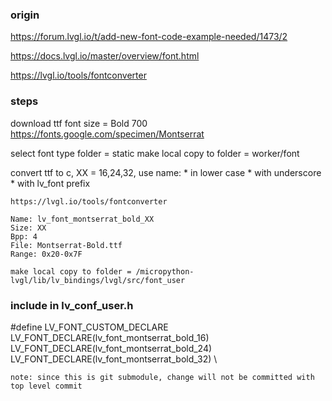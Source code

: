 

### origin

https://forum.lvgl.io/t/add-new-font-code-example-needed/1473/2

https://docs.lvgl.io/master/overview/font.html

https://lvgl.io/tools/fontconverter


### steps


download ttf
    font size = Bold 700
    https://fonts.google.com/specimen/Montserrat
    
select font type
    folder = static
    make local copy to folder = worker/font  

convert ttf to c, XX = 16,24,32, 
    use name:
        * in lower case
        * with underscore
        * with lv_font prefix

    https://lvgl.io/tools/fontconverter
    
    Name: lv_font_montserrat_bold_XX
    Size: XX
    Bpp: 4
    File: Montserrat-Bold.ttf
    Range: 0x20-0x7F

    make local copy to folder = /micropython-lvgl/lib/lv_bindings/lvgl/src/font_user

### include in lv_conf_user.h

#define LV_FONT_CUSTOM_DECLARE \
    LV_FONT_DECLARE(lv_font_montserrat_bold_16) \
    LV_FONT_DECLARE(lv_font_montserrat_bold_24) \
    LV_FONT_DECLARE(lv_font_montserrat_bold_32) \

    note: since this is git submodule, change will not be committed with top level commit 
